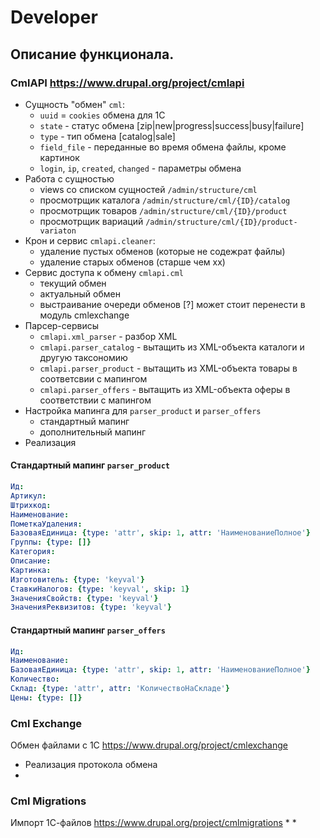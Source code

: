 # Developer

## Описание функционала.

### CmlAPI  https://www.drupal.org/project/cmlapi

* Сущность "обмен" `cml`: 
  - `uuid` = `cookies` обмена для 1С
  - `state` - статус обмена  [zip|new|progress|success|busy|failure]
  - `type` - тип обмена [catalog|sale]
  - `field_file` - переданные во время обмена файлы, кроме картинок
  - `login`, `ip`, `created`,	`changed` - параметры обмена
* Работа с сущностью
  - views со списком сущностей `/admin/structure/cml`
  - просмотрщик каталога `/admin/structure/cml/{ID}/catalog`
  - просмотрщик товаров `/admin/structure/cml/{ID}/product`
  - просмотрщик вариаций `/admin/structure/cml/{ID}/product-variaton`
* Крон и сервис `cmlapi.cleaner`:
  - удаление пустых обменов (которые не содежрат файлы)
  - удаление старых обменов (старше чем хх)
* Сервис доступа к обмену `cmlapi.cml`
  - текущий обмен
  - актуальный обмен
  - выстраивание очереди обменов [?] может стоит перенести в модуль cmlexchange
* Парсер-сервисы
  - `cmlapi.xml_parser` - разбор XML
  - `cmlapi.parser_catalog` - вытащить из XML-объекта каталоги и другую таксономию
  - `cmlapi.parser_product` - вытащить из XML-объекта товары в соответсвии с мапингом
  - `cmlapi.parser_offers` - вытащить из XML-объекта оферы в соответствии с мапингом
* Настройка мапинга для `parser_product` и `parser_offers`
  - стандартный мапинг
  - дополнительный мапинг
* Реализация 
#### Стандартный мапинг `parser_product`
```yml
Ид:
Артикул:
Штрихкод:
Наименование:
ПометкаУдаления:
БазоваяЕдиница: {type: 'attr', skip: 1, attr: 'НаименованиеПолное'}
Группы: {type: []}
Категория:
Описание:
Картинка:
Изготовитель: {type: 'keyval'}
СтавкиНалогов: {type: 'keyval', skip: 1}
ЗначенияСвойств: {type: 'keyval'}
ЗначенияРеквизитов: {type: 'keyval'}
```
#### Стандартный мапинг `parser_offers`
```yml
Ид:
Наименование:
БазоваяЕдиница: {type: 'attr', skip: 1, attr: 'НаименованиеПолное'}
Количество:
Склад: {type: 'attr', attr: 'КоличествоНаСкладе'}
Цены: {type: []}
```

### Cml Exchange
Обмен файлами с 1С https://www.drupal.org/project/cmlexchange
* Реализация протокола обмена
*


### Cml Migrations

Импорт 1С-файлов https://www.drupal.org/project/cmlmigrations
*
*
